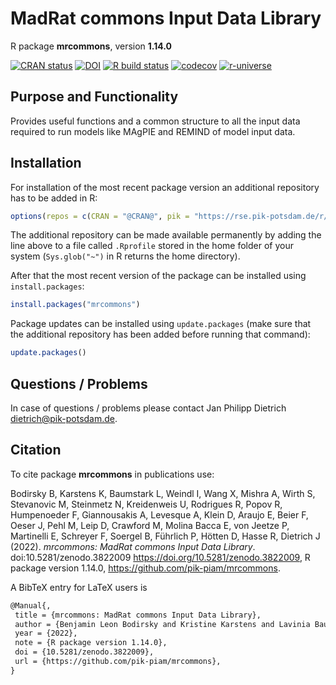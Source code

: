 # MadRat commons Input Data Library

R package **mrcommons**, version **1.14.0**

[![CRAN status](https://www.r-pkg.org/badges/version/mrcommons)](https://cran.r-project.org/package=mrcommons) [![DOI](https://zenodo.org/badge/DOI/10.5281/zenodo.3822009.svg)](https://doi.org/10.5281/zenodo.3822009) [![R build status](https://github.com/pik-piam/mrcommons/workflows/check/badge.svg)](https://github.com/pik-piam/mrcommons/actions) [![codecov](https://codecov.io/gh/pik-piam/mrcommons/branch/master/graph/badge.svg)](https://app.codecov.io/gh/pik-piam/mrcommons) [![r-universe](https://pik-piam.r-universe.dev/badges/mrcommons)](https://pik-piam.r-universe.dev/ui#builds)

## Purpose and Functionality

Provides useful functions and a common structure to all the input data required to run models like MAgPIE
    and REMIND of model input data.


## Installation

For installation of the most recent package version an additional repository has to be added in R:

```r
options(repos = c(CRAN = "@CRAN@", pik = "https://rse.pik-potsdam.de/r/packages"))
```
The additional repository can be made available permanently by adding the line above to a file called `.Rprofile` stored in the home folder of your system (`Sys.glob("~")` in R returns the home directory).

After that the most recent version of the package can be installed using `install.packages`:

```r 
install.packages("mrcommons")
```

Package updates can be installed using `update.packages` (make sure that the additional repository has been added before running that command):

```r 
update.packages()
```

## Questions / Problems

In case of questions / problems please contact Jan Philipp Dietrich <dietrich@pik-potsdam.de>.

## Citation

To cite package **mrcommons** in publications use:

Bodirsky B, Karstens K, Baumstark L, Weindl I, Wang X, Mishra A, Wirth S, Stevanovic M, Steinmetz N, Kreidenweis U, Rodrigues R, Popov R, Humpenoeder F, Giannousakis A, Levesque A, Klein D, Araujo E, Beier F, Oeser J, Pehl M, Leip D, Crawford M, Molina Bacca E, von Jeetze P, Martinelli E, Schreyer F, Soergel B, Führlich P, Hötten D, Hasse R, Dietrich J (2022). _mrcommons: MadRat commons Input Data Library_. doi:10.5281/zenodo.3822009 <https://doi.org/10.5281/zenodo.3822009>, R package version 1.14.0, <https://github.com/pik-piam/mrcommons>.

A BibTeX entry for LaTeX users is

 ```latex
@Manual{,
  title = {mrcommons: MadRat commons Input Data Library},
  author = {Benjamin Leon Bodirsky and Kristine Karstens and Lavinia Baumstark and Isabelle Weindl and Xiaoxi Wang and Abhijeet Mishra and Stephen Wirth and Mishko Stevanovic and Nele Steinmetz and Ulrich Kreidenweis and Renato Rodrigues and Roman Popov and Florian Humpenoeder and Anastasis Giannousakis and Antoine Levesque and David Klein and Ewerton Araujo and Felicitas Beier and Julian Oeser and Michaja Pehl and Debbora Leip and Michael Crawford and Edna {Molina Bacca} and Patrick {von Jeetze} and Eleonora Martinelli and Felix Schreyer and Bjoern Soergel and Pascal Führlich and David Hötten and Robin Hasse and Jan Philipp Dietrich},
  year = {2022},
  note = {R package version 1.14.0},
  doi = {10.5281/zenodo.3822009},
  url = {https://github.com/pik-piam/mrcommons},
}
```
